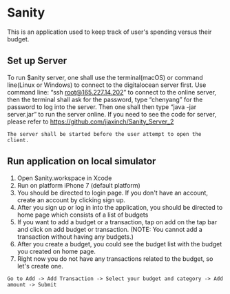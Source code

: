 # Sanity

This is an application used to keep track of user's spending versus their budget. 

## Set up Server
  To run $anity server, one shall use the terminal(macOS) or command line(Linux or Windows) to connect to the digitalocean server first. Use command line: “ssh root@165.227.14.202” to connect to the online server, then the terminal shall ask for the password, type “chenyang” for the password to log into the server. Then one shall then type “java -jar server.jar” to run the server online. 
  If you need to see the code for server, please refer to https://github.com/jiaxinch/Sanity_Server_2

```
The server shall be started before the user attempt to open the client.
```

## Run application on local simulator
  1) Open Sanity.workspace in Xcode
  2) Run on platform iPhone 7 (default platform)
  3) You should be directed to login page. If you don't have an account, create an account by clicking sign up.
  4) After you sign up or log in into the application, you should be directed to home page which consists of a list of budgets
  5) If you want to add a budget or a transaction, tap on add on the tap bar and click on add budget or transaction. (NOTE: You cannot add a transaction without having any budgets.)
  6) After you create a budget, you could see the budget list with the budget you created on home page.
  7) Right now you do not have any transactions related to the budget, so let's create one.
   ```
   Go to Add -> Add Transaction -> Select your budget and category -> Add amount -> Submit
   ```
  
